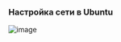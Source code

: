 ### Настройка сети в Ubuntu

![image](https://github.com/user-attachments/assets/453e5356-39dc-4fa4-9d2b-30d5683af451)
